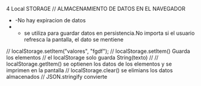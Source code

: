 4 Local STORAGE
// ALMACENAMIENTO DE DATOS EN EL NAVEGADOR

- -No hay expiracion de datos
- - se utiliza para guardar datos en persistencia.No
    importa si el usuario refresca la pantalla, el dato se mentiene

// localStorage.setItem("valores", "fgdf");
// localStorage.setItem() Guarda los elementos
// el localStorage solo guarda String(texto)
// // localStorage.getItem() se optienen los datos de los elementos y se imprimen en la pantalla
// localStorage.clear() se elimians los datos almacenados
// JSON.stringify convierte
